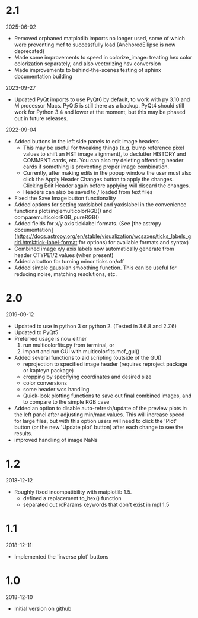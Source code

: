 # 2.1

2025-06-02

* Removed orphaned matplotlib imports no longer used, some of which were preventing mcf to successfully load (AnchoredEllipse is now deprecated)
* Made some improvements to speed in colorize_image: treating hex color colorization separately, and also vectorizing hsv conversion
* Made improvements to behind-the-scenes testing of sphinx documentation building

2023-09-27

* Updated PyQt imports to use PyQt6 by default, to work with py 3.10 and M processor Macs.  PyQt5 is still there as a backup.  PyQt4 should still work for Python 3.4 and lower at the moment, but this may be phased out in future releases.

2022-09-04

* Added buttons in the left side panels to edit image headers
    - This may be useful for tweaking things (e.g. bump reference pixel values to shift an HST image alignment), to declutter HISTORY and COMMENT cards, etc.  You can also try deleting offending header cards if something is preventing proper image combination.
    - Currently, after making edits in the popup window the user must also click the Apply Header Changes button to apply the changes.  Clicking Edit Header again before applying will discard the changes. 
    - Headers can also be saved to / loaded from text files
* Fixed the Save Image button functionality 
* Added options for setting xaxislabel and yaxislabel in the convenience functions plotsinglemulticolorRGB() and comparemulticolorRGB_pureRGB()
* Added fields for x/y axis ticklabel formats.  (See [the astropy documentation](https://docs.astropy.org/en/stable/visualization/wcsaxes/ticks_labels_grid.html#tick-label-format for options) for available formats and syntax)
* Combined image x/y axis labels now automatically generate from header CTYPE1/2 values (when present)
* Added a button for turning minor ticks on/off
* Added simple gaussian smoothing function.  This can be useful for reducing noise, matching resolutions, etc.


# 2.0

2019-09-12

* Updated to use in python 3 or python 2. (Tested in 3.6.8 and 2.7.6)
* Updated to PyQt5 
* Preferred usage is now either 
    1. run multicolorfits.py from terminal, or 
    2. import and run GUI with multicolorfits.mcf_gui()  
* Added several functions to aid scripting (outside of the GUI)
    - reprojection to specified image header (requires reproject package or kapteyn package)
    - cropping by specifying coordinates and desired size
    - color conversions
    - some header wcs handling
    - Quick-look plotting functions to save out final combined images, and to compare to the simple RGB case
* Added an option to disable auto-refresh/update of the preview plots in the left panel after adjusting min/max values.  This will increase speed for large files, but with this option users will need to click the 'Plot' button (or the new 'Update plot' button) after each change to see the results.
* improved handling of image NaNs


# 1.2 

2018-12-12

* Roughly fixed incompatibility with matplotlib 1.5. 
    - defined a replacement to_hex() function
    - separated out rcParams keywords that don't exist in mpl 1.5


# 1.1 

2018-12-11

* Implemented the 'inverse plot' buttons


# 1.0

2018-12-10

* Initial version on github


